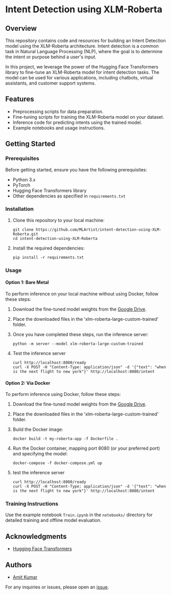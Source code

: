 # Intent Detection using XLM-Roberta

## Overview

This repository contains code and resources for building an Intent Detection model using the XLM-Roberta architecture. Intent detection is a common task in Natural Language Processing (NLP), where the goal is to determine the intent or purpose behind a user's input.

In this project, we leverage the power of the Hugging Face Transformers library to fine-tune an XLM-Roberta model for intent detection tasks. The model can be used for various applications, including chatbots, virtual assistants, and customer support systems.

## Features

- Preprocessing scripts for data preparation.
- Fine-tuning scripts for training the XLM-Roberta model on your dataset.
- Inference code for predicting intents using the trained model.
- Example notebooks and usage instructions.

## Getting Started

### Prerequisites

Before getting started, ensure you have the following prerequisites:

- Python 3.x
- PyTorch
- Hugging Face Transformers library
- Other dependencies as specified in `requirements.txt`

### Installation

1. Clone this repository to your local machine:

   ```shell
   git clone https://github.com/MLArtist/intent-detection-using-XLM-Roberta.git
   cd intent-detection-using-XLM-Roberta
   ```

2. Install the required dependencies:

   ```shell
   pip install -r requirements.txt
   ```

### Usage

#### Option 1: Bare Metal

To perform inference on your local machine without using Docker, follow these steps:

1. Download the fine-tuned model weights from the [Google Drive](https://drive.google.com/file/d/10Rqx_j4Q0AyZUeUDXLVqLph0Tsuo110g).

2. Place the downloaded files in the 'xlm-roberta-large-custom-trained' folder.

3. Once you have completed these steps, run the inference server:

   ```shell
   python -m server --model xlm-roberta-large-custom-trained
   ```
4. Test the inference server
   
   ```shell
   curl http://localhost:8080/ready
   curl -X POST -H "Content-Type: application/json" -d '{"text": "when is the next flight to new york"}' http://localhost:8080/intent
   ```
#### Option 2: Via Docker

To perform inference using Docker, follow these steps:

1. Download the fine-tuned model weights from the [Google Drive](https://drive.google.com/file/d/10Rqx_j4Q0AyZUeUDXLVqLph0Tsuo110g).

2. Place the downloaded files in the 'xlm-roberta-large-custom-trained' folder.

3. Build the Docker image:

   ```shell
   docker build -t my-roberta-app -f Dockerfile .
   ```
   
4. Run the Docker container, mapping port 8080 (or your preferred port) and specifying the model:

   ```shell
   docker-compose -f docker-compose.yml up
   ```
5. test the inference server
   
   ```shell
   curl http://localhost:8080/ready
   curl -X POST -H "Content-Type: application/json" -d '{"text": "when is the next flight to new york"}' http://localhost:8080/intent
   ```

### Training Instructions

Use the example notebook `Train.ipynb` in the `notebooks/` directory for detailed training and offline model evaluation.

## Acknowledgments

- [Hugging Face Transformers](https://github.com/huggingface/transformers)

## Authors

- [Amit Kumar](https://github.com/MLArtist)

For any inquiries or issues, please open an [issue](https://github.com/MLArtist/intent-detection-using-XLM-Roberta/issues).
